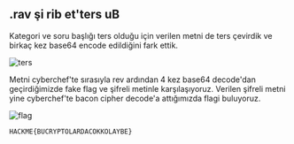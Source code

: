 ## .rav şi rib et'ters uB

Kategori ve soru başlığı ters olduğu için verilen metni de ters çevirdik ve birkaç kez base64 encode edildiğini fark ettik.

![ters](https://s2.loli.net/2023/06/07/2PAih34L5fRvgeK.png)

Metni cyberchef'te sırasıyla rev ardından 4 kez base64 decode'dan geçirdiğimizde fake flag ve şifreli metinle karşılaşıyoruz. Verilen şifreli metni yine cyberchef'te bacon cipher decode'a attığımızda flagi buluyoruz.

![flag](https://s2.loli.net/2023/06/07/8zgvnjtIWOfQ5yh.png)

```
HACKME{BUCRYPTOLARDACOKKOLAYBE}
```
